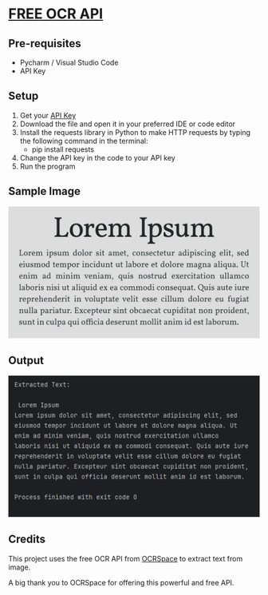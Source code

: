 # [FREE OCR API](https://ocr.space/)

## Pre-requisites
- Pycharm / Visual Studio Code
- API Key

## Setup

1. Get your [API Key](https://ocr.space/OCRAPI)
2. Download the file and open it in your preferred IDE or code editor
3. Install the requests library in Python to make HTTP requests by typing the following command in the terminal:
   - pip install requests
4. Change the API key in the code to your API key
5. Run the program

## Sample Image

![Sample Image](lorem-ipsum.jpg)

## Output

![Output](SampleOutput.png)

## Credits

This project uses the free OCR API from [OCRSpace](https://ocr.space/) to extract text from image. 

A big thank you to OCRSpace for offering this powerful and free API.
